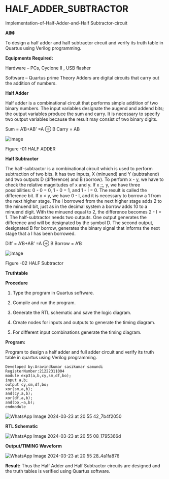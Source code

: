# HALF_ADDER_SUBTRACTOR

Implementation-of-Half-Adder-and-Half Subtractor-circuit

**AIM:**

To design a half adder and half subtractor circuit and verify its truth table in Quartus using Verilog programming.

**Equipments Required:**

Hardware – PCs, Cyclone II , USB flasher 

Software – Quartus prime Theory Adders are digital circuits that carry out the addition of numbers.

**Half Adder**

Half adder is a combinational circuit that performs simple addition of two binary numbers. The input variables designate the augend and addend bits; the output variables produce the sum and carry. It is necessary to specify two output variables because the result may consist of two binary digits.

Sum = A’B+AB’ =A ⊕ B Carry = AB

![image](https://github.com/naavaneetha/HALF_ADDER_SUBTRACTOR/assets/154305477/bd4a0b2c-cdbc-4184-ab08-81578f121e1f)

Figure -01 HALF ADDER

**Half Subtractor**

The half-subtractor is a combinational circuit which is used to perform subtraction of two bits. It has two inputs, X (minuend) and Y (subtrahend) and two outputs D (difference) and B (borrow). To perform x - y, we have to check the relative magnitudes of x and y. If x ;;, y, we have three possibilities: 0 - 0 = 0, 1 - 0 = 1, and 1 - I = 0. The result is called the difference bit. If x < y, we have 0 - I, and it is necessary to borrow a 1 from the next higher stage. The I borrowed from the next higher stage adds 2 to the minuend bit, just as in the decimal system a borrow adds 10 to a minuend digit. With the minuend equal to 2, the difference becomes 2 - I = 1. The half-subtractor needs two outputs. One output generates the difference and will be designated by the symbol D. The second output, designated B for borrow, generates the binary signal that informs the next stage that a I has been borrowed. 

Diff = A’B+AB’ =A ⊕ B
Borrow = A’B

 ![image](https://github.com/naavaneetha/HALF_ADDER_SUBTRACTOR/assets/154305477/d76b099c-513f-4e7c-843a-e2fd028a531a)

Figure -02 HALF Subtractor

**Truthtable**

**Procedure**

1.	Type the program in Quartus software.

2.	Compile and run the program.

3.	Generate the RTL schematic and save the logic diagram.

4.	Create nodes for inputs and outputs to generate the timing diagram.

5.	For different input combinations generate the timing diagram.

**Program:**

Program to design a half adder and full adder circuit and verify its truth table in quartus using Verilog programming.
```
Developed by:Aravindkumar sasikumar samundi
RegisterNumber:21222311004
module exp3(a,b,cy,sm,df,bo);
input a,b;
output cy,sm,df,bo;
xor(sm,a,b);
and(cy,a,b);
xor(df,a,b);
and(bo,~a,b);
endmodule
```
![WhatsApp Image 2024-03-23 at 20 55 42_7b4f2050](https://github.com/Akshayasakthivels/HALF_ADDER_SUBTRACTOR/assets/144870561/2969aa22-47e7-4d9c-b446-1de907bd8b58)


**RTL Schematic**

![WhatsApp Image 2024-03-23 at 20 55 08_1795366d](https://github.com/Akshayasakthivels/HALF_ADDER_SUBTRACTOR/assets/144870561/ae1ff981-a914-40df-ad4b-212bc84b107c)


**Output/TIMING Waveform**

![WhatsApp Image 2024-03-23 at 20 55 28_4a1fa876](https://github.com/Akshayasakthivels/HALF_ADDER_SUBTRACTOR/assets/144870561/2ad95f54-4b44-4f98-9396-177cdbc60fff)


**Result:**
Thus the Half Adder and Half Subtractor circuits are designed and the truth
tables is verified using Quartus software.

